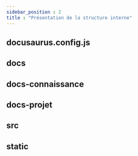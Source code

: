 ```yaml
---
sidebar_position : 2
title : "Présentation de la structure interne"
---
```



## docusaurus.config.js
## docs
## docs-connaissance
## docs-projet
## src
## static








